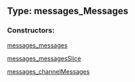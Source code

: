 ## Type: messages\_Messages  

### Constructors:

[messages\_messages](../constructors/messages\_messages.md)  

[messages\_messagesSlice](../constructors/messages\_messagesSlice.md)  

[messages\_channelMessages](../constructors/messages\_channelMessages.md)  

